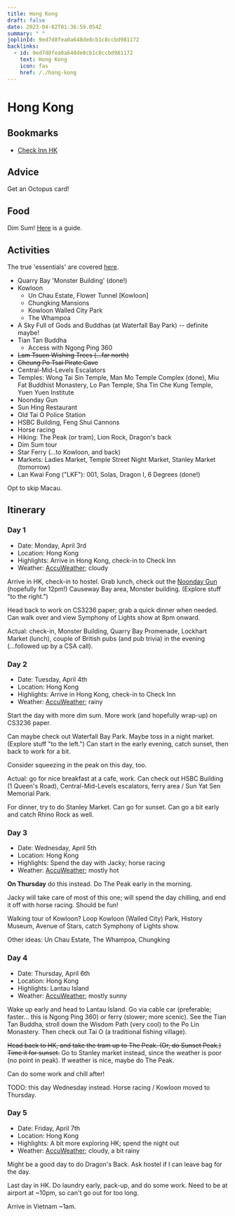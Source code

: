 ```yaml
---
title: Hong Kong
draft: false
date: 2023-04-02T01:36:59.054Z
summary: " "
joplinId: 9ed7d8fea0a648de8cb1c8ccbd981172
backlinks:
  - id: 9ed7d8fea0a648de8cb1c8ccbd981172
    text: Hong Kong
    icon: fas
    href: /./hong-kong
---
```


# Hong Kong

## Bookmarks

- [Check Inn HK](https://www.checkinnhk.com)

## Advice

Get an Octopus card!

## Food

Dim Sum! [Here](https://asiasociety.org/reference/what-dim-sum-beginners-guide-south-chinas-traditional-brunch-meal) is a guide.

## Activities

The true 'essentials' are covered [here](https://www.discoverhongkong.com/eng/explore/iconic-hong-kong-experiences.html).

- Quarry Bay 'Monster Building' (done!)
- Kowloon
  - Un Chau Estate, Flower Tunnel \[Kowloon\]
  - Chungking Mansions
  - Kowloon Walled City Park
  - The Whampoa
- A Sky Full of Gods and Buddhas (at Waterfall Bay Park) -- definite maybe!
- Tian Tan Buddha
  - Access with Ngong Ping 360
- ~~Lam Tsuen Wishing Trees (...far north)~~
- ~~Cheung Po Tsai Pirate Cave~~
- Central-Mid-Levels Escalators
- Temples: Wong Tai Sin Temple, Man Mo Temple Complex (done), Miu Fat Buddhist Monastery, Lo Pan Temple, Sha Tin Che Kung Temple, Yuen Yuen Institute
- Noonday Gun
- Sun Hing Restaurant
- Old Tai O Police Station
- HSBC Building, Feng Shui Cannons
- Horse racing
- Hiking: The Peak (or tram), Lion Rock, Dragon's back
- Dim Sum tour
- Star Ferry (...to Kowloon, and back)
- Markets: Ladies Market, Temple Street Night Market, Stanley Market (tomorrow)
- Lan Kwai Fong ("LKF"): 001, Solas, Dragon I, 6 Degrees (done!)

Opt to skip Macau.

## Itinerary

### Day 1

- Date: Monday, April 3rd
- Location: Hong Kong
- Highlights: Arrive in Hong Kong, check-in to Check Inn
- Weather: [AccuWeather](https://accuweather.com/en/hk/hong-kong-island/3558176/daily-weather-forecast/3558176?day=2); cloudy

Arrive in HK, check-in to hostel. Grab lunch, check out the [Noonday Gun](https://www.atlasobscura.com/places/noonday-gun) (hopefully for 12pm!) Causeway Bay area, Monster building. (Explore stuff "to the right.")

Head back to work on CS3236 paper; grab a quick dinner when needed. Can walk over and view Symphony of Lights show at 8pm onward.

Actual: check-in, Monster Building, Quarry Bay Promenade, Lockhart Market (lunch), couple of British pubs (and pub trivia) in the evening (...followed up by a CSA call).

### Day 2

- Date: Tuesday, April 4th
- Location: Hong Kong
- Highlights: Arrive in Hong Kong, check-in to Check Inn
- Weather: [AccuWeather](https://accuweather.com/en/hk/hong-kong-island/3558176/daily-weather-forecast/3558176?day=3); rainy

Start the day with more dim sum. More work (and hopefully wrap-up) on CS3236 paper.

Can maybe check out Waterfall Bay Park. Maybe toss in a night market. (Explore stuff "to the left.") Can start in the early evening, catch sunset, then back to work for a bit.

Consider squeezing in the peak on this day, too.

Actual: go for nice breakfast at a cafe, work. Can check out HSBC Building (1 Queen's Road), Central-Mid-Levels escalators, ferry area / Sun Yat Sen Memorial Park.

For dinner, try to do Stanley Market. Can go for sunset. Can go a bit early and catch Rhino Rock as well.

### Day 3

- Date: Wednesday, April 5th
- Location: Hong Kong
- Highlights: Spend the day with Jacky; horse racing
- Weather: [AccuWeather](https://accuweather.com/en/hk/hong-kong-island/3558176/daily-weather-forecast/3558176?day=4); mostly hot

**On Thursday** do this instead. Do The Peak early in the morning.

Jacky will take care of most of this one; will spend the day chilling, and end it off with horse racing. Should be fun!

Walking tour of Kowloon? Loop Kowloon (Walled City) Park, History Museum, Avenue of Stars, catch Symphony of Lights show.

Other ideas: Un Chau Estate, The Whampoa, Chungking

### Day 4

- Date: Thursday, April 6th
- Location: Hong Kong
- Highlights: Lantau Island
- Weather: [AccuWeather](https://accuweather.com/en/hk/hong-kong-island/3558176/daily-weather-forecast/3558176?day=5); mostly sunny

Wake up early and head to Lantau Island. Go via cable car (preferable; faster... this is Ngong Ping 360) or ferry (slower; more scenic). See the Tian Tan Buddha, stroll down the Wisdom Path (very cool) to the Po Lin Monastery. Then check out Tai O (a traditional fishing village).

~~Head back to HK, and take the tram up to The Peak. (Or, do Sunset Peak.) Time it for sunset.~~ Go to Stanley market instead, since the weather is poor (no point in peak). If weather is nice, maybe do The Peak.

Can do some work and chill after!

TODO: this day Wednesday instead. Horse racing / Kowloon moved to Thursday.

### Day 5

- Date: Friday, April 7th
- Location: Hong Kong
- Highlights: A bit more exploring HK; spend the night out
- Weather: [AccuWeather](https://accuweather.com/en/hk/hong-kong-island/3558176/daily-weather-forecast/3558176?day=6); cloudy, a bit rainy

Might be a good day to do Dragon's Back. Ask hostel if I can leave bag for the day.

Last day in HK. Do laundry early, pack-up, and do some work. Need to be at airport at ~10pm, so can't go out for too long.

Arrive in Vietnam ~1am.
